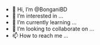 - 👋 Hi, I’m @BonganiBD
- 👀 I’m interested in ...
- 🌱 I’m currently learning ...
- 💞️ I’m looking to collaborate on ...
- 📫 How to reach me ...

<!---
BonganiBD/BonganiBD is a ✨ special ✨ repository because its `README.md` (this file) appears on your GitHub profile.
You can click the Preview link to take a look at your changes.
--->
